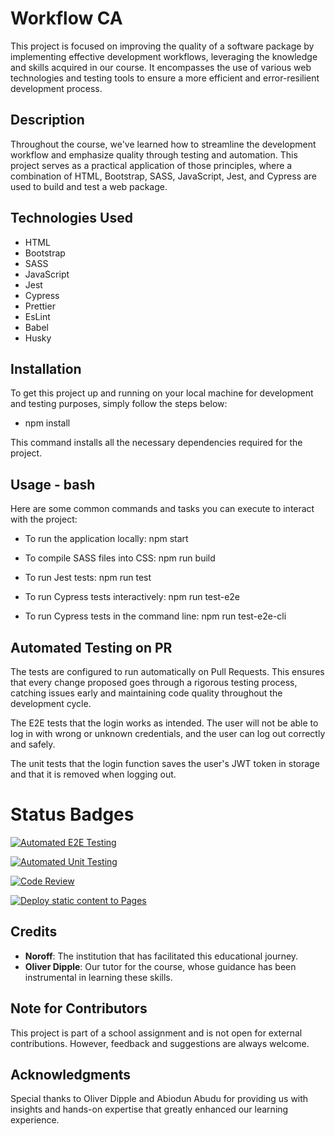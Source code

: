 # Workflow CA

This project is focused on improving the quality of a software package by implementing effective development workflows, leveraging the knowledge and skills acquired in our course. It encompasses the use of various web technologies and testing tools to ensure a more efficient and error-resilient development process.

## Description

Throughout the course, we've learned how to streamline the development workflow and emphasize quality through testing and automation. This project serves as a practical application of those principles, where a combination of HTML, Bootstrap, SASS, JavaScript, Jest, and Cypress are used to build and test a web package.

## Technologies Used

- HTML
- Bootstrap
- SASS
- JavaScript
- Jest
- Cypress
- Prettier
- EsLint
- Babel
- Husky

## Installation

To get this project up and running on your local machine for development and testing purposes, simply follow the steps below:

- npm install

This command installs all the necessary dependencies required for the project.

## Usage - bash

Here are some common commands and tasks you can execute to interact with the project:

- To run the application locally: npm start

- To compile SASS files into CSS: npm run build

- To run Jest tests: npm run test

- To run Cypress tests interactively: npm run test-e2e

- To run Cypress tests in the command line: npm run test-e2e-cli

## Automated Testing on PR

The tests are configured to run automatically on Pull Requests. This ensures that every change proposed goes through a rigorous testing process, catching issues early and maintaining code quality throughout the development cycle.

The E2E tests that the login works as intended. The user will not be able to log in with wrong or unknown credentials, and the user can log out correctly and safely.

The unit tests that the login function saves the user's JWT token in storage and that it is removed when logging out.

# Status Badges

[![Automated E2E Testing](https://github.com/Spookyrumble/Workflow-CA/actions/workflows/E2E-test.yml/badge.svg)](https://github.com/Spookyrumble/Workflow-CA/actions/workflows/E2E-test.yml)

[![Automated Unit Testing](https://github.com/Spookyrumble/Workflow-CA/actions/workflows/unit-test.yml/badge.svg)](https://github.com/Spookyrumble/Workflow-CA/actions/workflows/unit-test.yml)

[![Code Review](https://github.com/Spookyrumble/Workflow-CA/actions/workflows/gpt.yml/badge.svg)](https://github.com/Spookyrumble/Workflow-CA/actions/workflows/gpt.yml)

[![Deploy static content to Pages](https://github.com/Spookyrumble/Workflow-CA/actions/workflows/pages.yml/badge.svg)](https://github.com/Spookyrumble/Workflow-CA/actions/workflows/pages.yml)

## Credits

- **Noroff**: The institution that has facilitated this educational journey.
- **Oliver Dipple**: Our tutor for the course, whose guidance has been instrumental in learning these skills.

## Note for Contributors

This project is part of a school assignment and is not open for external contributions. However, feedback and suggestions are always welcome.

## Acknowledgments

Special thanks to Oliver Dipple and Abiodun Abudu for providing us with insights and hands-on expertise that greatly enhanced our learning experience.
